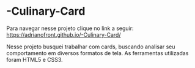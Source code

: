 # -Culinary-Card

Para navegar nesse projeto clique no link a seguir: 
https://adrianofront.github.io/-Culinary-Card/

Nesse projeto busquei trabalhar com cards, buscando analisar seu comportamento em diversos formatos de tela.
As ferramentas utilizadas foram HTML5 e CSS3.
